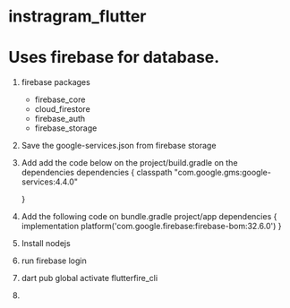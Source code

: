 # instragram_flutter

# Uses firebase for database. 
 1. firebase packages
    - firebase_core
    - cloud_firestore
    - firebase_auth 
    - firebase_storage
 2. Save the google-services.json from firebase storage
 3. Add add the code below on the project/build.gradle on the dependencies
    dependencies {
        classpath "com.google.gms:google-services:4.4.0"

    }
 4. Add the following code on bundle.gradle project/app
dependencies {
    implementation platform('com.google.firebase:firebase-bom:32.6.0')
}

5. Install nodejs
6. run firebase login
7. dart pub global activate flutterfire_cli
8. 
